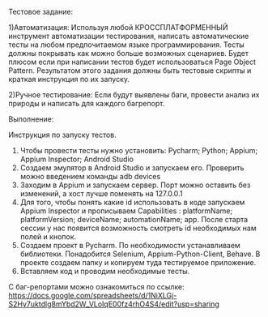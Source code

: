 Тестовое задание:

1)Автоматизация: Используя любой КРОССПЛАТФОРМЕННЫЙ инструмент автоматизации тестирования, написать автоматические тесты на любом предпочитаемом языке программирования. Тесты должны покрывать как можно больше возможных сценариев. Будет плюсом если при написании тестов будет использоваться Page Object Pattern.
Результатом этого задания должны быть тестовые скрипты и краткая инструкция по их запуску.

2)Ручное тестирование: Если будут выявлены баги, провести анализ их природы и написать для каждого багрепорт.

Выполнение:

Инструкция по запуску тестов.
1)	Чтобы провести тесты нужно установить: Pycharm; Python; Appium; Appium Inspector; Android Studio 
2)	Создаем эмулятор в Android Studio и запускаем его. Проверить можно введением команды adb devices
3)	Заходим в Appium и запускаем сервер. Порт можно оставить без изменений, а хост лучше поменять на 127.0.0.1
4)	Для того, чтобы понять какие id использовать в коде запускаем Appium Inspector и прописываем Сapabilities : platformName; platformVersion; deviceName; automationName; app. После старта сессии у нас появится возможность смотреть id необходимых нам полей и кнопок.  
5)	Создаем проект в Pycharm.  По необходимости устанавливаем библиотеки. Понадобится Selenium, Appium-Python-Client, Behave. В проекте создаем папку и копируем туда тестируемое приложение. 
6)	Вставляем код и проводим необходимые тесты. 
 

  C баг-репортами можно ознакомиться по ссылке: https://docs.google.com/spreadsheets/d/1NiXLGj-S2Hy7uktdlg8mYbd2W_VLoIqE00fz4rhO4S4/edit?usp=sharing

